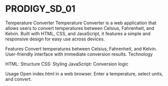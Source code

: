 # PRODIGY_SD_01


Temperature Converter
Temperature Converter is a web application that allows users to convert temperatures between Celsius, Fahrenheit, and Kelvin. Built with HTML, CSS, and JavaScript, it features a simple and responsive design for easy use across devices.

Features
Convert temperatures between Celsius, Fahrenheit, and Kelvin.
User-friendly interface with immediate conversion results.
Technology

HTML: Structure
CSS: Styling
JavaScript: Conversion logic

Usage
Open index.html in a web browser.
Enter a temperature, select units, and convert.
